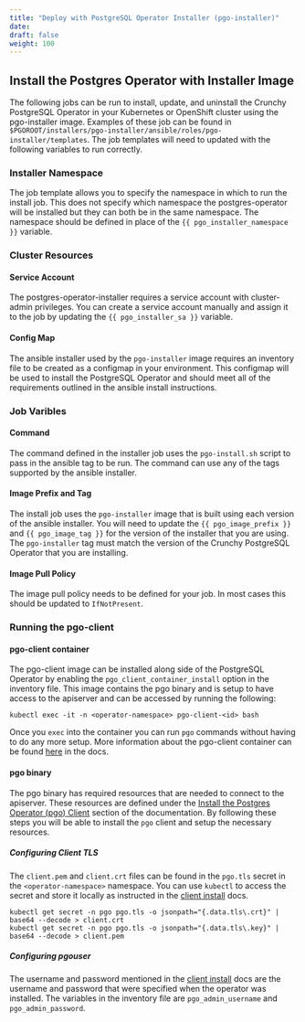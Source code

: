 ```yaml
---
title: "Deploy with PostgreSQL Operator Installer (pgo-installer)"
date:
draft: false
weight: 100
---
```


## Install the Postgres Operator with Installer Image

The following jobs can be run to install, update, and uninstall the Crunchy
PostgreSQL Operator in your Kubernetes or OpenShift cluster using the
pgo-installer image. Examples of these job can be found in
`$PGOROOT/installers/pgo-installer/ansible/roles/pgo-installer/templates`. The
job templates will need to updated with the following variables to run correctly.

### Installer Namespace
The job template allows you to specify the namespace in
which to run the install job. This does not specify which namespace the
postgres-operator will be installed but they can both be in the same namespace.
The namespace should be defined in place of the `{{ pgo_installer_namespace }}`
variable.

### Cluster Resources
#### Service Account
The postgres-operator-installer
requires a service account with cluster-admin privileges. You can create a
service account manually and assign it to the job by updating the `{{
pgo_installer_sa }}` variable.

#### Config Map
The ansible installer used by the `pgo-installer` image requires
an inventory file to be created as a configmap in your environment. This
configmap will be used to install the  PostgreSQL Operator and should meet all
of the requirements outlined in the ansible install instructions.

### Job Varibles
#### Command
The command defined in the installer job uses
the `pgo-install.sh` script to pass in the ansible tag to be run. The command
can use any of the tags supported by the ansible installer.

#### Image Prefix and Tag
The install job uses the `pgo-installer` image that is
built using each version of the ansible installer. You will need to update the
`{{ pgo_image_prefix }}` and `{{ pgo_image_tag }}` for the version of the
installer that you are using. The `pgo-installer` tag must match the version of
the Crunchy PostgreSQL Operator that you are installing.

#### Image Pull Policy
The image pull policy needs to be defined for your job.
In most cases this should be updated to `IfNotPresent`.

### Running the pgo-client
#### pgo-client container
The pgo-client image can be installed along side of the PostgreSQL Operator by
enabling the `pgo_client_container_install` option in the inventory file.
This image contains the pgo binary and is setup to have access to the
apiserver and can be accessed by running the following:

```
kubectl exec -it -n <operator-namespace> pgo-client-<id> bash
```

Once you `exec` into the container you can run `pgo` commands without having to
do any more setup. More information about the pgo-client container can be found
[here]() in the docs.

#### pgo binary
The pgo binary has required resources that are needed to connect to the
apiserver. These resources are defined under the [Install the Postgres Operator
(pgo) Client]() section of the documentation. By following these steps you will
be able to install the `pgo` client and setup the necessary resources. 

##### Configuring Client TLS
The `client.pem` and `client.crt` files can be found in the `pgo.tls` secret in
the `<operator-namespace>` namespace. You can use `kubectl` to access the secret
and store it locally as instructed in the [client install]() docs.

```
kubectl get secret -n pgo pgo.tls -o jsonpath="{.data.tls\.crt}" | base64 --decode > client.crt
kubectl get secret -n pgo pgo.tls -o jsonpath="{.data.tls\.key}" | base64 --decode > client.pem
```

##### Configuring pgouser
The username and password mentioned in the [client install]() docs are the
username and password that were specified when the operator was installed. The
variables in the inventory file are `pgo_admin_username` and
`pgo_admin_password`.
